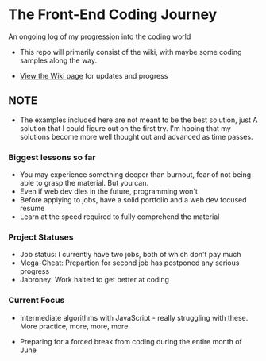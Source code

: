 # The Front-End Coding Journey
An ongoing log of my progression into the coding world
- This repo will primarily consist of the wiki, with maybe some coding samples along the way.
* [View the Wiki page](https://github.com/Stryyder/The-Front-End-Coding-Journey/wiki)
for updates and progress

## NOTE
- The examples included here are not meant to be the best solution, just A solution that I could figure out on the first try. I'm hoping that my solutions become more well thought out and advanced as time passes.


### Biggest lessons so far
- You may experience something deeper than burnout, fear of not being able to grasp the material. But you can. 
- Even if web dev dies in the future, programming won't
- Before applying to jobs, have a solid portfolio and a web dev focused resume
- Learn at the speed required to fully comprehend the material

### Project Statuses
- Job status: I currently have two jobs, both of which don't pay much
- Mega-Cheat: Prepartion for second job has postponed any serious progress
- Jabroney: Work halted to get better at coding


### Current Focus
- Intermediate algorithms with JavaScript - really struggling with these. More practice, more, more, more.

- Preparing for a forced break from coding during the entire month of June
